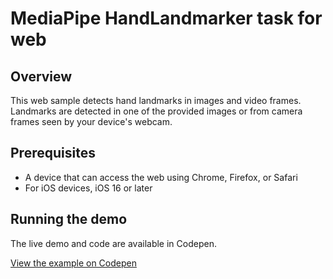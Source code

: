 # MediaPipe HandLandmarker task for web

## Overview

This web sample detects hand landmarks in images and video frames. Landmarks are detected in one of the provided images or from camera frames seen by your device's webcam.

## Prerequisites

* A device that can access the web using Chrome, Firefox, or Safari
* For iOS devices, iOS 16 or later

## Running the demo

The live demo and code are available in Codepen.

[View the example on Codepen](https://codepen.io/mediapipe-preview/pen/gOKBGPN)
